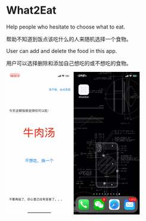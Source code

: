 # What2Eat
Help people who hesitate to choose what to eat.

帮助不知道到饭点该吃什么的人来随机选择一个食物。

User can add and delete the food in this app.

用户可以选择删除和添加自己想吃的或不想吃的食物。

![img](https://github.com/Lin-HF/What2Eat/blob/master/img/addDelete.gif)
![img](https://github.com/Lin-HF/What2Eat/blob/master/img/pick.gif)
